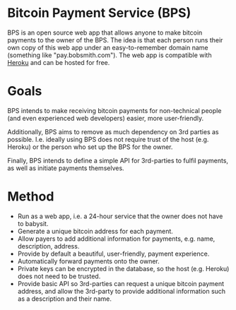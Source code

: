 # Bitcoin Payment Service (BPS)

BPS is an open source web app that allows anyone to make bitcoin payments to the owner of the BPS.  The idea is that each person runs their own copy of this web app under an easy-to-remember domain name (something like "pay.bobsmith.com"). The web app is compatible with [Heroku](http://heroku.com) and can be hosted for free.

# Goals

BPS intends to make receiving bitcoin payments for non-technical people (and even experienced web developers) easier, more user-friendly.  

Additionally, BPS aims to remove as much dependency on 3rd parties as possible. I.e. ideally using BPS does not require trust of the host (e.g. Heroku) or the person who set up the BPS for the owner.

Finally, BPS intends to define a simple API for 3rd-parties to fulfil payments, as well as initiate payments themselves.

# Method

- Run as a web app, i.e. a 24-hour service that the owner does not have to babysit.
- Generate a unique bitcoin address for each payment.
- Allow payers to add additional information for payments, e.g. name, description, address.
- Provide by default a beautiful, user-friendly, payment experience.
- Automatically forward payments onto the owner.
- Private keys can be encrypted in the database, so the host (e.g. Heroku) does not need to be trusted.
- Provide basic API so 3rd-parties can request a unique bitcoin payment address, and allow the 3rd-party to provide additional information such as a description and their name.
